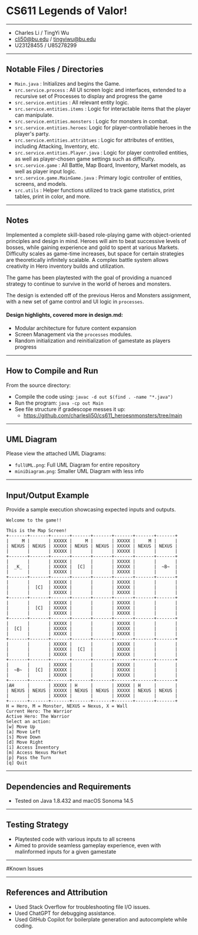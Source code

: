 # CS611 Legends of Valor!

---

- Charles Li / TingYi Wu
- cli50@bu.edu / tingyiwu@bu.edu
- U23128455 / U85278299

---

## Notable Files / Directories

- `Main.java` : Initializes and begins the Game.
- `src.service.process` : All UI screen logic and interfaces, extended to a recursive set of Processes to display and progress the game
- `src.service.entities` : All relevant entity logic.
- `src.service.entities.items` : Logic for interactable items that the player can manipulate.
- `src.service.entities.monsters` : Logic for monsters in combat.
- `src.service.entities.heroes`: Logic for player-controllable heroes in the player's party.
- `src.service.entities.attribtues` : Logic for attributes of entities, including Attacking, Inventory, etc.
- `src.service.entities.Player.java` : Logic for player controlled entities, as well as player-chosen game settings such as difficulty.
- `src.service.game` : All Battle, Map Board, Inventory, Market models, as well as player input logic.
- `src.service.game.MainGame.java` : Primary logic controller of entities, screens, and models.
- `src.utils` : Helper functions utilized to track game statistics, print tables, print in color, and more.

---

## Notes

Implemented a complete skill-based role-playing game with object-oriented principles and design in mind. Heroes will aim to beat successive levels of bosses, while gaining experience and gold to spent at various Markets. Difficulty scales as game-time increases, but space for certain strategies are theoretically infinitely scalable. A complex battle system allows creativity in Hero inventory builds and utilization.

The game has been playtested with the goal of providing a nuanced strategy to continue to survive in the world of heroes and monsters.

The design is extended off of the previous Heros and Monsters assignment, with a new set of game control and UI logic in `processes`.

#### Design highlights, covered more in design.md:

- Modular architecture for future content expansion
- Screen Management via the `processes` modules.
- Random initialization and reinitialization of gamestate as players progress

---

## How to Compile and Run

From the source directory:

- Compile the code using: `javac -d out $(find . -name "*.java") `
- Run the program: `java -cp out Main`
- See file structure if gradescope messes it up:
  - https://github.com/charlesli50/cs611_heroesnmonsters/tree/main

---

## UML Diagram

Please view the attached UML Diagrams:

- `fullUML.png`: Full UML Diagram for entire repository
- `miniDiagram.png`: Smaller UML Diagram with less info

---

## Input/Output Example

Provide a sample execution showcasing expected inputs and outputs.

```
Welcome to the game!!

This is the Map Screen!
+-------+-------+-------+-------+-------+-------+-------+-------+
|     M |       | XXXXX |     M |       | XXXXX |     M |       |
| NEXUS | NEXUS | XXXXX | NEXUS | NEXUS | XXXXX | NEXUS | NEXUS |
|       |       | XXXXX |       |       | XXXXX |       |       |
+-------+-------+-------+-------+-------+-------+-------+-------+
|       |       | XXXXX |       |       | XXXXX |       |       |
|  _K_  |       | XXXXX |  [C]  |       | XXXXX |       |  ~B~  |
|       |       | XXXXX |       |       | XXXXX |       |       |
+-------+-------+-------+-------+-------+-------+-------+-------+
|       |       | XXXXX |       |       | XXXXX |       |       |
|       |  [C]  | XXXXX |       |       | XXXXX |       |       |
|       |       | XXXXX |       |       | XXXXX |       |       |
+-------+-------+-------+-------+-------+-------+-------+-------+
|       |       | XXXXX |       |       | XXXXX |       |       |
|       |  [C]  | XXXXX |       |       | XXXXX |       |       |
|       |       | XXXXX |       |       | XXXXX |       |       |
+-------+-------+-------+-------+-------+-------+-------+-------+
|       |       | XXXXX |       |       | XXXXX |       |       |
|  [C]  |       | XXXXX |       |       | XXXXX |       |       |
|       |       | XXXXX |       |       | XXXXX |       |       |
+-------+-------+-------+-------+-------+-------+-------+-------+
|       |       | XXXXX |       |       | XXXXX |       |       |
|       |       | XXXXX |  [C]  |       | XXXXX |       |       |
|       |       | XXXXX |       |       | XXXXX |       |       |
+-------+-------+-------+-------+-------+-------+-------+-------+
|       |       | XXXXX |       |       | XXXXX |       |       |
|  ~B~  |  [C]  | XXXXX |       |       | XXXXX |       |       |
|       |       | XXXXX |       |       | XXXXX |       |       |
+-------+-------+-------+-------+-------+-------+-------+-------+
|AH     |       | XXXXX | H     |       | XXXXX | H     |       |
| NEXUS | NEXUS | XXXXX | NEXUS | NEXUS | XXXXX | NEXUS | NEXUS |
|       |       | XXXXX |       |       | XXXXX |       |       |
+-------+-------+-------+-------+-------+-------+-------+-------+
H = Hero, M = Monster, NEXUS = Nexus, X = Wall
Current Hero: The Warrior
Active Hero: The Warrior
Select an action:
[w] Move Up
[a] Move Left
[s] Move Down
[d] Move Right
[i] Access Inventory
[m] Access Nexus Market
[p] Pass the Turn
[q] Quit
```

---

## Dependencies and Requirements

- Tested on Java 1.8.432 and macOS Sonoma 14.5

---

## Testing Strategy

- Playtested code with various inputs to all screens
- Aimed to provide seamless gameplay experience, even with malinformed inputs for a given gamestate

---

#Known Issues

---

## References and Attribution

- Used Stack Overflow for troubleshooting file I/O issues.
- Used ChatGPT for debugging assistance.
- Used GitHub Copilot for boilerplate generation and autocomplete while coding.

